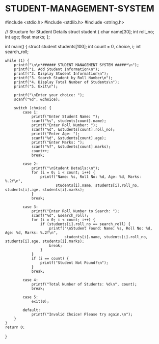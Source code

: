 # STUDENT-MANAGEMENT-SYSTEM
#include <stdio.h>
#include <stdlib.h>
#include <string.h>

// Structure for Student Details
struct student {
    char name[30];
    int roll_no;
    int age;
    float marks;
};

int main() {
    struct student students[100];
    int count = 0, choice, i;
    int search_roll;

    while (1) {
        printf("\n\n*###### STUDENT MANAGEMENT SYSTEM #####*\n");
        printf("1. Add Student Information\n");
        printf("2. Display Student Information\n");
        printf("3. Search Student by Roll Number\n");
        printf("4. Display Total Number of Students\n");
        printf("5. Exit\n");

        printf("\nEnter your choice: ");
        scanf("%d", &choice);

        switch (choice) {
            case 1:
                printf("Enter Student Name: ");
                scanf("%s", students[count].name);
                printf("Enter Roll Number: ");
                scanf("%d", &students[count].roll_no);
                printf("Enter Age: ");
                scanf("%d", &students[count].age);
                printf("Enter Marks: ");
                scanf("%f", &students[count].marks);
                count++;
                break;

            case 2:
                printf("\nStudent Details:\n");
                for (i = 0; i < count; i++) {
                    printf("Name: %s, Roll No: %d, Age: %d, Marks: %.2f\n", 
                           students[i].name, students[i].roll_no, students[i].age, students[i].marks);
                }
                break;

            case 3:
                printf("Enter Roll Number to Search: ");
                scanf("%d", &search_roll);
                for (i = 0; i < count; i++) {
                    if (students[i].roll_no == search_roll) {
                        printf("\nStudent Found: Name: %s, Roll No: %d, Age: %d, Marks: %.2f\n", 
                               students[i].name, students[i].roll_no, students[i].age, students[i].marks);
                        break;
                    }
                }
                if (i == count) {
                    printf("Student Not Found!\n");
                }
                break;

            case 4:
                printf("Total Number of Students: %d\n", count);
                break;

            case 5:
                exit(0);

            default:
                printf("Invalid Choice! Please try again.\n");
        }
    }
    return 0;
}

